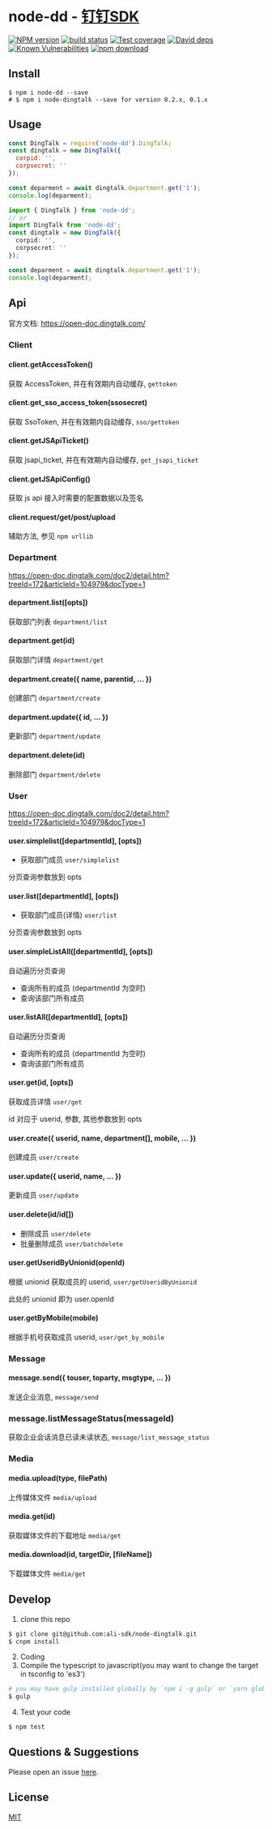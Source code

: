# node-dd - [钉钉SDK](https://open-doc.dingtalk.com)

[![NPM version][npm-image]][npm-url]
[![build status][travis-image]][travis-url]
[![Test coverage][codecov-image]][codecov-url]
[![David deps][david-image]][david-url]
[![Known Vulnerabilities][snyk-image]][snyk-url]
[![npm download][download-image]][download-url]

[npm-image]: https://img.shields.io/npm/v/node-dingtalk.svg?style=flat-square
[npm-url]: https://npmjs.org/package/node-dd
[travis-image]: https://img.shields.io/travis/taoqf/node-dingtalk.svg?style=flat-square
[travis-url]: https://travis-ci.org/taoqf/node-dingtalk
[codecov-image]: https://img.shields.io/codecov/c/github/ali-sdk/node-dingtalk.svg?style=flat-square
[codecov-url]: https://codecov.io/github/ali-sdk/node-dingtalk?branch=master
[david-image]: https://img.shields.io/david/ali-sdk/node-dingtalk.svg?style=flat-square
[david-url]: https://david-dm.org/ali-sdk/node-dingtalk
[snyk-image]: https://snyk.io/test/npm/node-dingtalk/badge.svg?style=flat-square
[snyk-url]: https://snyk.io/test/npm/node-dingtalk
[download-image]: https://img.shields.io/npm/dm/node-dingtalk.svg?style=flat-square
[download-url]: https://npmjs.org/package/node-dd

## Install

```shell
$ npm i node-dd --save
# $ npm i node-dingtalk --save for version 0.2.x, 0.1.x
```

## Usage

```javascript
const DingTalk = require('node-dd').DingTalk;
const dingtalk = new DingTalk({
  corpid: '',
  corpsecret: ''
});

const deparment = await dingtalk.department.get('1');
console.log(deparment);
```
```typescript
import { DingTalk } from 'node-dd';
// or
import DingTalk from 'node-dd';
const dingtalk = new DingTalk({
  corpid: '',
  corpsecret: ''
});

const deparment = await dingtalk.department.get('1');
console.log(deparment);
```
## Api

官方文档: https://open-doc.dingtalk.com/

### Client

#### client.getAccessToken()
获取 AccessToken, 并在有效期内自动缓存, `gettoken`
#### client.get_sso_access_token(ssosecret)
获取 SsoToken, 并在有效期内自动缓存, `sso/gettoken`

#### client.getJSApiTicket()
获取 jsapi_ticket, 并在有效期内自动缓存, `get_jsapi_ticket`

#### client.getJSApiConfig()
获取 js api 接入时需要的配置数据以及签名

#### client.request/get/post/upload
辅助方法, 参见 `npm urllib`


### Department

https://open-doc.dingtalk.com/doc2/detail.htm?treeId=172&articleId=104979&docType=1

#### department.list([opts])

获取部门列表 `department/list`

#### department.get(id)

获取部门详情 `department/get`

#### department.create({ name, parentid, … })

创建部门 `department/create`

#### department.update({ id, … })

更新部门 `department/update`

#### department.delete(id)

 删除部门 `department/delete`



### User

https://open-doc.dingtalk.com/doc2/detail.htm?treeId=172&articleId=104979&docType=1

#### user.simplelist([departmentId], [opts])

- 获取部门成员 `user/simplelist`

分页查询参数放到 opts
#### user.list([departmentId], [opts])

- 获取部门成员(详情) `user/list`

分页查询参数放到 opts

#### user.simpleListAll([departmentId], [opts])

自动遍历分页查询
- 查询所有的成员 (departmentId 为空时)
- 查询该部门所有成员
#### user.listAll([departmentId], [opts])

自动遍历分页查询
- 查询所有的成员 (departmentId 为空时)
- 查询该部门所有成员

#### user.get(id, [opts])

获取成员详情 `user/get`

id 对应于 userid, 参数, 其他参数放到 opts

#### user.create({ userid, name, department[], mobile, … })

创建成员  `user/create`

#### user.update({ userid, name, … })

更新成员 `user/update`

#### user.delete(id/id[])

- 删除成员 `user/delete`
- 批量删除成员 `user/batchdelete`

#### user.getUseridByUnionid(openId)

根据 unionid 获取成员的 userid,  `user/getUseridByUnionid`

此处的 unionid 即为 user.openId

#### user.getByMobile(mobile)

根据手机号获取成员 userid,  `user/get_by_mobile`


### Message

#### message.send({ touser, toparty, msgtype, ... })
发送企业消息, `message/send`

### message.listMessageStatus(messageId)
获取企业会话消息已读未读状态, `message/list_message_status`


### Media

#### media.upload(type, filePath)
上传媒体文件 `media/upload`

#### media.get(id)
获取媒体文件的下载地址 `media/get`

#### media.download(id, targetDir, [fileName])
下载媒体文件 `media/get`

## Develop
1. clone this repo
```sh
$ git clone git@github.com:ali-sdk/node-dingtalk.git
$ cnpm install
```
2. Coding
3. Compile the typescript to javascript(you may want to change the target in tsconfig to 'es3')
```sh
# you may have gulp installed globally by `npm i -g gulp` or `yarn global add gulp`
$ gulp
```
4. Test your code
```sh
$ npm test
```

## Questions & Suggestions

Please open an issue [here](https://github.com/atian25/node-dingtalk/issues).

## License

[MIT](LICENSE)
